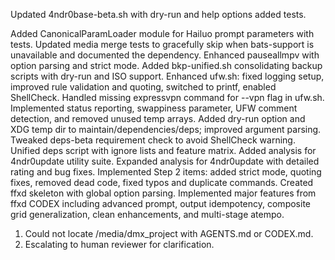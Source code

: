 Updated 4ndr0base-beta.sh with dry-run and help options
added tests.

Added CanonicalParamLoader module for Hailuo prompt parameters with tests.
Updated media merge tests to gracefully skip when bats-support is unavailable and documented the dependency.
Enhanced pauseallmpv with option parsing and strict mode.
Added bkp-unified.sh consolidating backup scripts with dry-run and ISO support.
Enhanced ufw.sh: fixed logging setup, improved rule validation and quoting, switched to printf, enabled ShellCheck.
Handled missing expressvpn command for --vpn flag in ufw.sh.
Implemented status reporting, swappiness parameter, UFW comment detection, and removed unused temp arrays.
Added dry-run option and XDG temp dir to maintain/dependencies/deps; improved argument parsing.
Tweaked deps-beta requirement check to avoid ShellCheck warning.
Unified deps script with ignore lists and feature matrix.
Added analysis for 4ndr0update utility suite.
Expanded analysis for 4ndr0update with detailed rating and bug fixes.
Implemented Step 2 items: added strict mode, quoting fixes, removed dead code, fixed typos and duplicate commands.
Created ffxd skeleton with global option parsing.
Implemented major features from ffxd CODEX including advanced prompt, output idempotency, composite grid generalization, clean enhancements, and multi-stage atempo.

1. Could not locate /media/dmx_project with AGENTS.md or CODEX.md.
2. Escalating to human reviewer for clarification.
